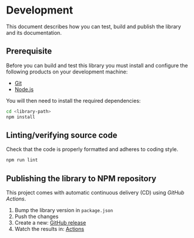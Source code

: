 # Development

This document describes how you can test, build and publish the library and its documentation.

## Prerequisite

Before you can build and test this library you must install and configure the following products on your development machine:

-   [Git][git]
-   [Node.js][nodejs]

You will then need to install the required dependencies:

```sh
cd <library-path>
npm install
```

## Linting/verifying source code

Check that the code is properly formatted and adheres to coding style.

```sh
npm run lint
```

## Publishing the library to NPM repository

This project comes with automatic continuous delivery (CD) using _GitHub Actions_.

1. Bump the library version in `package.json`
2. Push the changes
3. Create a new: [GitHub release](https://github.com/dsi-hug/hospitality/releases/new)
4. Watch the results in: [Actions](https://github.com/dsi-hug/hospitality/actions)

[git]: https://git-scm.com/
[nodejs]: https://nodejs.org/
